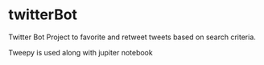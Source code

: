 # twitterBot
Twitter Bot Project to favorite and retweet tweets based on search criteria.

Tweepy is used along with jupiter notebook
